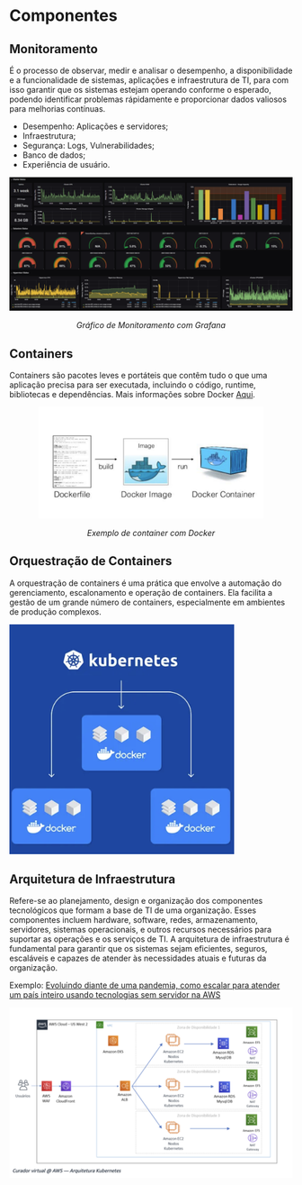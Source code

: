 # Componentes

## Monitoramento
É o processo de observar, medir e analisar o desempenho, a disponibilidade e a funcionalidade de sistemas, aplicações e infraestrutura de TI, para com isso garantir que os sistemas estejam operando conforme o esperado, podendo identificar problemas rápidamente e proporcionar dados valiosos para melhorias contínuas.

- Desempenho: Aplicações e servidores;
- Infraestrutura;
- Segurança: Logs, Vulnerabilidades;
- Banco de dados;
- Experiência de usuário.

<div style="text-align: center;">
  <img src="../assets/grafana.png" alt="CI" width="800"/>
  <p><em>Gráfico de Monitoramento com Grafana</em></p>
</div>


## Containers
Containers são pacotes leves e portáteis que contêm tudo o que uma aplicação precisa para ser executada, incluindo o código, runtime, bibliotecas e dependências. 
Mais informações sobre Docker [Aqui](007-docker.md).


<div style="text-align: center;">
  <img src="../assets/docker-container.png" alt="CI" width="400"/>
  <p><em>Exemplo de container com Docker</em></p>
</div>


## Orquestração de Containers

A orquestração de containers é uma prática que envolve a automação do gerenciamento, escalonamento e operação de containers. Ela facilita a gestão de um grande número de containers, especialmente em ambientes de produção complexos.

<img src="../assets/kubernetes.png" alt="CI" width="400"/>


## Arquitetura de Infraestrutura

Refere-se ao planejamento, design e organização dos componentes tecnológicos que formam a base de TI de uma organização. Esses componentes incluem hardware, software, redes, armazenamento, servidores, sistemas operacionais, e outros recursos necessários para suportar as operações e os serviços de TI. A arquitetura de infraestrutura é fundamental para garantir que os sistemas sejam eficientes, seguros, escaláveis e capazes de atender às necessidades atuais e futuras da organização.

Exemplo: [Evoluindo diante de uma pandemia, como escalar para atender um país inteiro usando tecnologias sem servidor na AWS](https://aws.amazon.com/pt/blogs/aws-brasil/evoluindo-diante-de-uma-pandemia-como-escalar-para-atender-um-pais-inteiro-usando-tecnologias-sem-servidor-na-aws/)

<img src="../assets/arquitetura.png" alt="CI" width="800"/>
